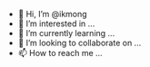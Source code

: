 - 👋 Hi, I’m @ikmong
- 👀 I’m interested in ...
- 🌱 I’m currently learning ...
- 💞️ I’m looking to collaborate on ...
- 📫 How to reach me ...

<!---
ikmong/ikmong is a ✨ special ✨ repository because its `README.md` (this file) appears on your GitHub profile.
You can click the Preview link to take a look at your changes.
--->
